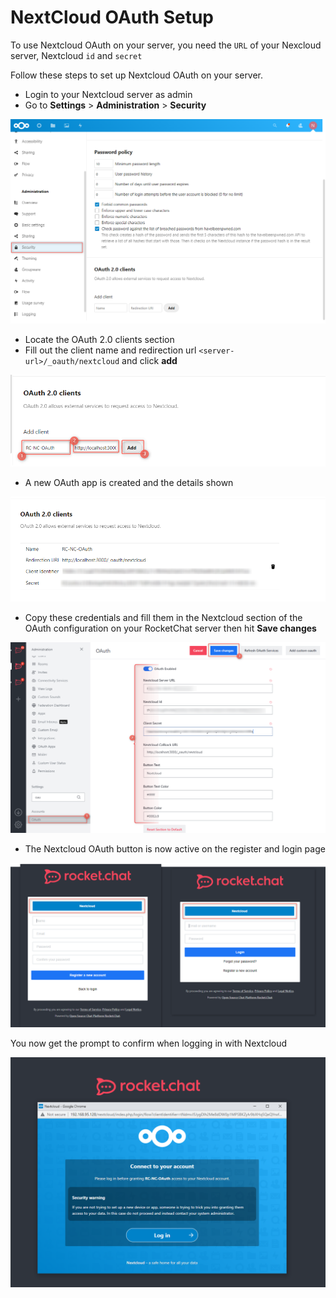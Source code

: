 # NextCloud OAuth Setup

To use Nextcloud OAuth on your server, you need the `URL` of your Nexcloud server, Nextcloud `id` and `secret`

Follow these steps to set up Nextcloud OAuth on your server.&#x20;

* Login to your Nextcloud server as admin
* &#x20;Go to **Settings** > **Administration** > **Security**

![](<../../../../.gitbook/assets/image (643) (1) (1) (1).png>)

* Locate the OAuth 2.0 clients section
* Fill out the client name and redirection url `<server-url>/_oauth/nextcloud` and click **add**

![](<../../../../.gitbook/assets/image (638) (1).png>)

* A new OAuth app is created and the details shown

![](<../../../../.gitbook/assets/image (637) (1) (1).png>)

* Copy these credentials and fill them in the Nextcloud section of the OAuth configuration on your RocketChat server then hit **Save changes**

![](<../../../../.gitbook/assets/image (673) (1) (1) (1).png>)

* The Nextcloud OAuth button is now active on the register and login page

![](<../../../../.gitbook/assets/image (657) (1) (1) (1).png>)

You now get the prompt to confirm when logging in with Nextcloud

![](<../../../../.gitbook/assets/image (677) (1) (1) (1) (1) (1).png>)
